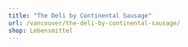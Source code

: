 ```yaml
---
title: "The Deli by Continental Sausage"
url: /vancouver/the-deli-by-continental-sausage/
shop: Lebensmittel
---
```

